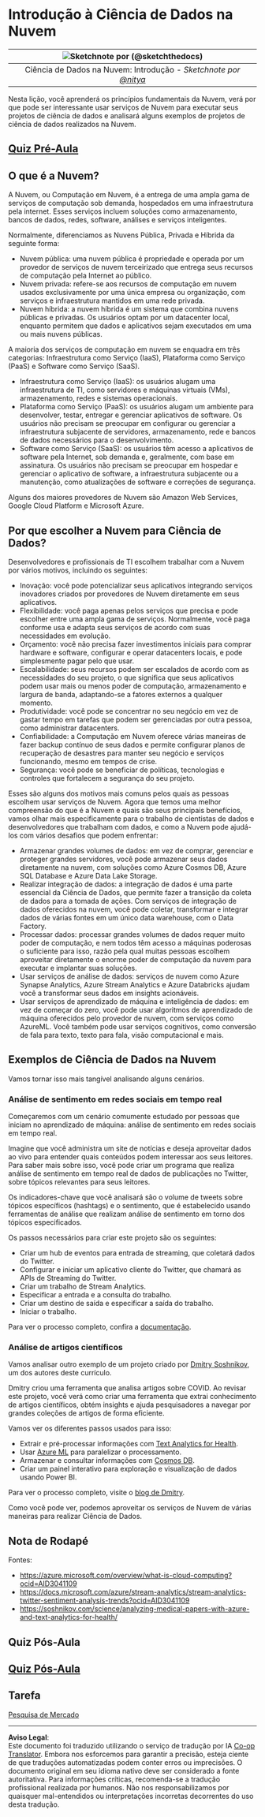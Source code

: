 <!--
CO_OP_TRANSLATOR_METADATA:
{
  "original_hash": "5f8e7cdefa096664ae86f795be571580",
  "translation_date": "2025-09-06T08:26:40+00:00",
  "source_file": "5-Data-Science-In-Cloud/17-Introduction/README.md",
  "language_code": "br"
}
-->
# Introdução à Ciência de Dados na Nuvem

|![ Sketchnote por [(@sketchthedocs)](https://sketchthedocs.dev) ](../../sketchnotes/17-DataScience-Cloud.png)|
|:---:|
| Ciência de Dados na Nuvem: Introdução - _Sketchnote por [@nitya](https://twitter.com/nitya)_ |

Nesta lição, você aprenderá os princípios fundamentais da Nuvem, verá por que pode ser interessante usar serviços de Nuvem para executar seus projetos de ciência de dados e analisará alguns exemplos de projetos de ciência de dados realizados na Nuvem.

## [Quiz Pré-Aula](https://ff-quizzes.netlify.app/en/ds/quiz/32)

## O que é a Nuvem?

A Nuvem, ou Computação em Nuvem, é a entrega de uma ampla gama de serviços de computação sob demanda, hospedados em uma infraestrutura pela internet. Esses serviços incluem soluções como armazenamento, bancos de dados, redes, software, análises e serviços inteligentes.

Normalmente, diferenciamos as Nuvens Pública, Privada e Híbrida da seguinte forma:

* Nuvem pública: uma nuvem pública é propriedade e operada por um provedor de serviços de nuvem terceirizado que entrega seus recursos de computação pela Internet ao público.
* Nuvem privada: refere-se aos recursos de computação em nuvem usados exclusivamente por uma única empresa ou organização, com serviços e infraestrutura mantidos em uma rede privada.
* Nuvem híbrida: a nuvem híbrida é um sistema que combina nuvens públicas e privadas. Os usuários optam por um datacenter local, enquanto permitem que dados e aplicativos sejam executados em uma ou mais nuvens públicas.

A maioria dos serviços de computação em nuvem se enquadra em três categorias: Infraestrutura como Serviço (IaaS), Plataforma como Serviço (PaaS) e Software como Serviço (SaaS).

* Infraestrutura como Serviço (IaaS): os usuários alugam uma infraestrutura de TI, como servidores e máquinas virtuais (VMs), armazenamento, redes e sistemas operacionais.
* Plataforma como Serviço (PaaS): os usuários alugam um ambiente para desenvolver, testar, entregar e gerenciar aplicativos de software. Os usuários não precisam se preocupar em configurar ou gerenciar a infraestrutura subjacente de servidores, armazenamento, rede e bancos de dados necessários para o desenvolvimento.
* Software como Serviço (SaaS): os usuários têm acesso a aplicativos de software pela Internet, sob demanda e, geralmente, com base em assinatura. Os usuários não precisam se preocupar em hospedar e gerenciar o aplicativo de software, a infraestrutura subjacente ou a manutenção, como atualizações de software e correções de segurança.

Alguns dos maiores provedores de Nuvem são Amazon Web Services, Google Cloud Platform e Microsoft Azure.

## Por que escolher a Nuvem para Ciência de Dados?

Desenvolvedores e profissionais de TI escolhem trabalhar com a Nuvem por vários motivos, incluindo os seguintes:

* Inovação: você pode potencializar seus aplicativos integrando serviços inovadores criados por provedores de Nuvem diretamente em seus aplicativos.
* Flexibilidade: você paga apenas pelos serviços que precisa e pode escolher entre uma ampla gama de serviços. Normalmente, você paga conforme usa e adapta seus serviços de acordo com suas necessidades em evolução.
* Orçamento: você não precisa fazer investimentos iniciais para comprar hardware e software, configurar e operar datacenters locais, e pode simplesmente pagar pelo que usar.
* Escalabilidade: seus recursos podem ser escalados de acordo com as necessidades do seu projeto, o que significa que seus aplicativos podem usar mais ou menos poder de computação, armazenamento e largura de banda, adaptando-se a fatores externos a qualquer momento.
* Produtividade: você pode se concentrar no seu negócio em vez de gastar tempo em tarefas que podem ser gerenciadas por outra pessoa, como administrar datacenters.
* Confiabilidade: a Computação em Nuvem oferece várias maneiras de fazer backup contínuo de seus dados e permite configurar planos de recuperação de desastres para manter seu negócio e serviços funcionando, mesmo em tempos de crise.
* Segurança: você pode se beneficiar de políticas, tecnologias e controles que fortalecem a segurança do seu projeto.

Esses são alguns dos motivos mais comuns pelos quais as pessoas escolhem usar serviços de Nuvem. Agora que temos uma melhor compreensão do que é a Nuvem e quais são seus principais benefícios, vamos olhar mais especificamente para o trabalho de cientistas de dados e desenvolvedores que trabalham com dados, e como a Nuvem pode ajudá-los com vários desafios que podem enfrentar:

* Armazenar grandes volumes de dados: em vez de comprar, gerenciar e proteger grandes servidores, você pode armazenar seus dados diretamente na nuvem, com soluções como Azure Cosmos DB, Azure SQL Database e Azure Data Lake Storage.
* Realizar integração de dados: a integração de dados é uma parte essencial da Ciência de Dados, que permite fazer a transição da coleta de dados para a tomada de ações. Com serviços de integração de dados oferecidos na nuvem, você pode coletar, transformar e integrar dados de várias fontes em um único data warehouse, com o Data Factory.
* Processar dados: processar grandes volumes de dados requer muito poder de computação, e nem todos têm acesso a máquinas poderosas o suficiente para isso, razão pela qual muitas pessoas escolhem aproveitar diretamente o enorme poder de computação da nuvem para executar e implantar suas soluções.
* Usar serviços de análise de dados: serviços de nuvem como Azure Synapse Analytics, Azure Stream Analytics e Azure Databricks ajudam você a transformar seus dados em insights acionáveis.
* Usar serviços de aprendizado de máquina e inteligência de dados: em vez de começar do zero, você pode usar algoritmos de aprendizado de máquina oferecidos pelo provedor de nuvem, com serviços como AzureML. Você também pode usar serviços cognitivos, como conversão de fala para texto, texto para fala, visão computacional e mais.

## Exemplos de Ciência de Dados na Nuvem

Vamos tornar isso mais tangível analisando alguns cenários.

### Análise de sentimento em redes sociais em tempo real

Começaremos com um cenário comumente estudado por pessoas que iniciam no aprendizado de máquina: análise de sentimento em redes sociais em tempo real.

Imagine que você administra um site de notícias e deseja aproveitar dados ao vivo para entender quais conteúdos podem interessar aos seus leitores. Para saber mais sobre isso, você pode criar um programa que realiza análise de sentimento em tempo real de dados de publicações no Twitter, sobre tópicos relevantes para seus leitores.

Os indicadores-chave que você analisará são o volume de tweets sobre tópicos específicos (hashtags) e o sentimento, que é estabelecido usando ferramentas de análise que realizam análise de sentimento em torno dos tópicos especificados.

Os passos necessários para criar este projeto são os seguintes:

* Criar um hub de eventos para entrada de streaming, que coletará dados do Twitter.
* Configurar e iniciar um aplicativo cliente do Twitter, que chamará as APIs de Streaming do Twitter.
* Criar um trabalho de Stream Analytics.
* Especificar a entrada e a consulta do trabalho.
* Criar um destino de saída e especificar a saída do trabalho.
* Iniciar o trabalho.

Para ver o processo completo, confira a [documentação](https://docs.microsoft.com/azure/stream-analytics/stream-analytics-twitter-sentiment-analysis-trends?WT.mc_id=academic-77958-bethanycheum&ocid=AID30411099).

### Análise de artigos científicos

Vamos analisar outro exemplo de um projeto criado por [Dmitry Soshnikov](http://soshnikov.com), um dos autores deste currículo.

Dmitry criou uma ferramenta que analisa artigos sobre COVID. Ao revisar este projeto, você verá como criar uma ferramenta que extrai conhecimento de artigos científicos, obtém insights e ajuda pesquisadores a navegar por grandes coleções de artigos de forma eficiente.

Vamos ver os diferentes passos usados para isso:

* Extrair e pré-processar informações com [Text Analytics for Health](https://docs.microsoft.com/azure/cognitive-services/text-analytics/how-tos/text-analytics-for-health?WT.mc_id=academic-77958-bethanycheum&ocid=AID3041109).
* Usar [Azure ML](https://azure.microsoft.com/services/machine-learning?WT.mc_id=academic-77958-bethanycheum&ocid=AID3041109) para paralelizar o processamento.
* Armazenar e consultar informações com [Cosmos DB](https://azure.microsoft.com/services/cosmos-db?WT.mc_id=academic-77958-bethanycheum&ocid=AID3041109).
* Criar um painel interativo para exploração e visualização de dados usando Power BI.

Para ver o processo completo, visite o [blog de Dmitry](https://soshnikov.com/science/analyzing-medical-papers-with-azure-and-text-analytics-for-health/).

Como você pode ver, podemos aproveitar os serviços de Nuvem de várias maneiras para realizar Ciência de Dados.

## Nota de Rodapé

Fontes:
* https://azure.microsoft.com/overview/what-is-cloud-computing?ocid=AID3041109  
* https://docs.microsoft.com/azure/stream-analytics/stream-analytics-twitter-sentiment-analysis-trends?ocid=AID3041109  
* https://soshnikov.com/science/analyzing-medical-papers-with-azure-and-text-analytics-for-health/  

## Quiz Pós-Aula

## [Quiz Pós-Aula](https://ff-quizzes.netlify.app/en/ds/quiz/33)

## Tarefa

[Pesquisa de Mercado](assignment.md)

---

**Aviso Legal**:  
Este documento foi traduzido utilizando o serviço de tradução por IA [Co-op Translator](https://github.com/Azure/co-op-translator). Embora nos esforcemos para garantir a precisão, esteja ciente de que traduções automatizadas podem conter erros ou imprecisões. O documento original em seu idioma nativo deve ser considerado a fonte autoritativa. Para informações críticas, recomenda-se a tradução profissional realizada por humanos. Não nos responsabilizamos por quaisquer mal-entendidos ou interpretações incorretas decorrentes do uso desta tradução.